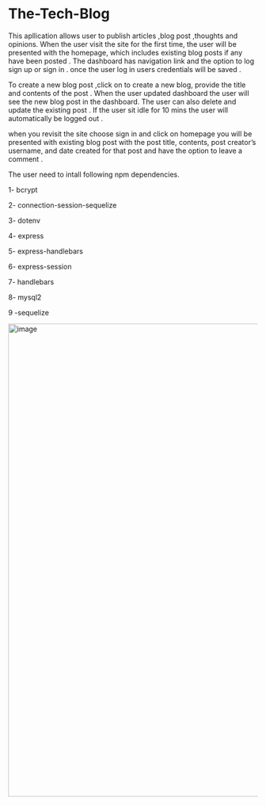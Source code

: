 # The-Tech-Blog

This apllication allows user to publish articles ,blog post ,thoughts and opinions.
When the user visit the site for the first time, the user will be presented with the homepage, which includes existing blog posts if any have been posted . The dashboard has navigation link and the option to log sign up or sign in . once the user log in users credentials will be saved . 

 To create a new blog post ,click on to create a new blog, provide the title and contents of the post . When the user updated dashboard the user will see the  new blog post in the dashboard. The user can also delete and update the existing post . If the user sit idle for 10 mins the user will automatically be logged out . 
 
when you revisit the site choose sign in and click on homepage you will be presented with existing blog post with the post title, contents, post creator’s username, and date created for that post and have the option to leave a comment .

 The user need to intall following npm dependencies.
 
 1- bcrypt 
 
 2- connection-session-sequelize
 
 3- dotenv
 
 4- express
 
 5- express-handlebars
 
 6- express-session
 
 7- handlebars
 
 8- mysql2
 
 9 -sequelize

<img width="955" alt="image" src="https://user-images.githubusercontent.com/64217018/190539054-0773cf3d-87c4-49dd-b495-512f814425d2.png">


